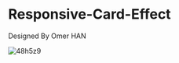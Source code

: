 # Responsive-Card-Effect

Designed By Omer HAN

![48h5z9](https://user-images.githubusercontent.com/54906000/87705805-1f7d6980-c7a7-11ea-91c9-ca14fddc4eab.gif)
